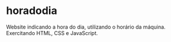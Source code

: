 # horadodia
Website indicando a hora do dia, utilizando o horário da máquina. Exercitando HTML, CSS e JavaScript.
